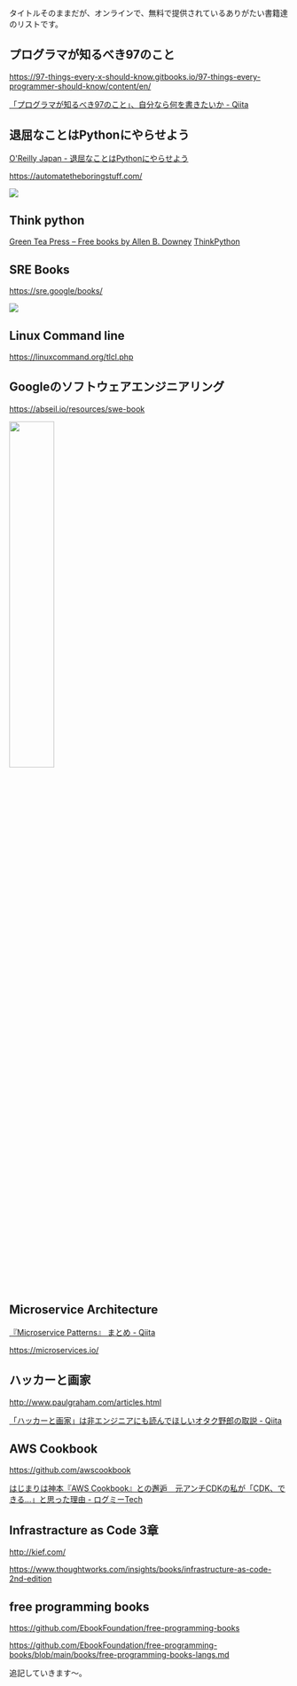タイトルそのままだが、オンラインで、無料で提供されているありがたい書籍達のリストです。


## プログラマが知るべき97のこと

https://97-things-every-x-should-know.gitbooks.io/97-things-every-programmer-should-know/content/en/

[「プログラマが知るべき97のこと」、自分なら何を書きたいか - Qiita](https://qiita.com/e99h2121/items/c57b6dfdaeda04e882e8)

## 退屈なことはPythonにやらせよう

[O'Reilly Japan - 退屈なことはPythonにやらせよう](https://www.oreilly.co.jp/books/9784873117782/)

https://automatetheboringstuff.com/

![](https://www.oreilly.co.jp/books/images/picture978-4-87311-778-2.gif)

## Think python

[Green Tea Press – Free books by Allen B. Downey](https://greenteapress.com/wp/)
[ThinkPython](https://cauldron.sakura.ne.jp/thinkpython/)

## SRE Books

https://sre.google/books/

![](https://lh3.googleusercontent.com/JvM0JKKuZNJMWAC5iZPm4j-mdS9ORpZbpEWzg0zmJ0i2_xgIcju0OLXJ-zmnvz_GtFFGHe9qZ9Dz-6W0u5fRLFQaRlOI_hGzbetw)


## Linux Command line

https://linuxcommand.org/tlcl.php


## Googleのソフトウェアエンジニアリング

https://abseil.io/resources/swe-book

<img src="https://abseil.io/img/swe_at_google.2.cover.jpg" width=40% />


## Microservice Architecture

[『Microservice Patterns』 まとめ - Qiita](https://qiita.com/yasuabe2613/items/3bff44e662c922083264)

https://microservices.io/

## ハッカーと画家

http://www.paulgraham.com/articles.html

[「ハッカーと画家」は非エンジニアにも読んでほしいオタク野郎の取説 - Qiita](https://qiita.com/e99h2121/items/7187615dfa1d624a8583)

## AWS Cookbook

https://github.com/awscookbook

[はじまりは神本『AWS Cookbook』との邂逅　元アンチCDKの私が「CDK、できる…」と思った理由 - ログミーTech](https://logmi.jp/tech/articles/326643)


## Infrastracture as Code 3章

http://kief.com/

https://www.thoughtworks.com/insights/books/infrastructure-as-code-2nd-edition



## free programming books

https://github.com/EbookFoundation/free-programming-books

https://github.com/EbookFoundation/free-programming-books/blob/main/books/free-programming-books-langs.md


追記していきます～。
